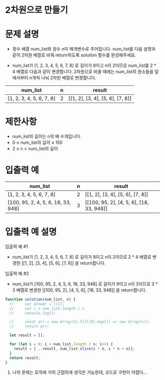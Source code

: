 # 2차원으로 만들기

# 문제 설명

- 정수 배열 num_list와 정수 n이 매개변수로 주어집니다. num_list를 다음 설명과 같이 2차원 배열로 바꿔 return하도록 solution 함수를 완성해주세요.

- num_list가 [1, 2, 3, 4, 5, 6, 7, 8] 로 길이가 8이고 n이 2이므로 num_list를 2 \* 4 배열로 다음과 같이 변경합니다. 2차원으로 바꿀 때에는 num_list의 원소들을 앞에서부터 n개씩 나눠 2차원 배열로 변경합니다.

| num_list                 | n   | result                           |
| ------------------------ | --- | -------------------------------- |
| [1, 2, 3, 4, 5, 6, 7, 8] | 2   | [[1, 2], [3, 4], [5, 6], [7, 8]] |

# 제한사항

- num_list의 길이는 n의 배 수개입니다.
- 0 ≤ num_list의 길이 ≤ 150
- 2 ≤ n < num_list의 길이

# 입출력 예

| num_list                           | n   | result                                   |
| ---------------------------------- | --- | ---------------------------------------- |
| [1, 2, 3, 4, 5, 6, 7, 8]           | 2   | [[1, 2], [3, 4], [5, 6], [7, 8]]         |
| [100, 95, 2, 4, 5, 6, 18, 33, 948] | 3   | [[100, 95, 2], [4, 5, 6], [18, 33, 948]] |

# 입출력 예 설명

입출력 예 #1

- num_list가 [1, 2, 3, 4, 5, 6, 7, 8] 로 길이가 8이고 n이 2이므로 2 \* 4 배열로 변경한 [[1, 2], [3, 4], [5, 6], [7, 8]] 을 return합니다.

입출력 예 #2

- num_list가 [100, 95, 2, 4, 5, 6, 18, 33, 948] 로 길이가 9이고 n이 3이므로 3 \* 3 배열로 변경한 [[100, 95, 2], [4, 5, 6], [18, 33, 948]] 을 return합니다.

```js
function solution(num_list, n) {
  //     var answer = [[]];
  //     var i = num_list.length / n
  //     console.log(i)

  //     const arr = new Array(n).fill(0).map(() => new Array(n));
  //     return arr;

  let result = [];

  for (let i = 0; i < num_list.length / n; i++) {
    result = [...result, num_list.slice(i * n, i * n + n)];
  }
  return result;
}
```

1. 나의 문제는 로직에 거의 근접하게 생각은 가능한데, 코드로 구현이 어렵다...
